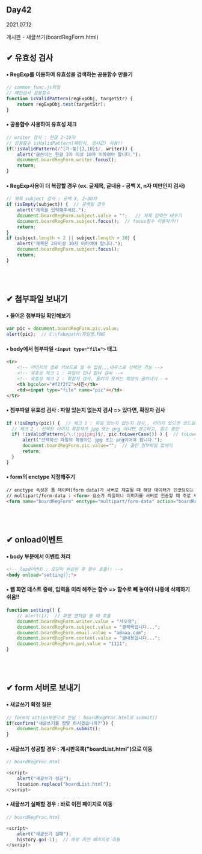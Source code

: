 ## Day42
2021.07.12

게시판 - 새글쓰기(boardRegForm.html)


## ✔ 유효성 검사
#### ▪ RegExp를 이용하여 유효성을 검색하는 공용함수 만들기
```javascript
// common_func.js파일
// 패턴검사 공용함수
function isValidPattern(regExpObj, targetStr) {
    return regExpObj.test(targetStr);
}
```

#### ▪ 공용함수 사용하여 유효성 체크
```javascript
// writer 검사 : 한글 2~10자
// 공용함수 isValidPattern(패턴식, 검사값) 사용!!
if(!isValidPattern(/^[가-힣]{2,10}$/, writer)) {
    alert("글쓴이는 한글 2자 이상 10자 이하여야 합니다.");
    document.boardRegForm.writer.focus();
    return;
}
```

#### ▪ RegExp사용이 더 복잡할 경우 (ex. 글제목, 글내용 - 공백 X, n자 미만인지 검사)
```javascript
// 제목 subject 검사 : 공백 X, 2~30자
if (isEmpty(subject)) {  // 공백일 경우
    alert("제목을 입력해주세요.");
    document.boardRegForm.subject.value = "";   // 제목 입력란 비우기
    document.boardRegForm.subject.focus();  // focus함수 이용하기!!
    return;
}
if (subject.length < 2 || subject.length > 30) {
    alert("제목은 2자이상 30자 이하여야 합니다.");
    document.boardRegForm.subject.focus();
    return;
}
```

<br><br>
## ✔ 첨부파일 보내기
#### ▪ 들어온 첨부파일 확인해보기
```javascript
var pic = document.boardRegForm.pic.value;
alert(pic);  // C:\fakepath\파일명.PNG
```

#### ▪ body에서 첨부파일 `<input type="file">` 태그
```html
<tr>
    <!-- 이미지의 경로 키보드로 칠 수 없음,,,마우스로 선택만 가능 -->
    <!-- 유효성 체크 1 : 파일이 있냐 없냐 검사 -->
    <!-- 유효성 체크 2 : 확장자 검사, 올리지 못하는 확장자 골라내기 -->
    <th bgcolor="#f2f2f2">사진</th>
    <td><input type="file" name="pic"></td>
</tr>
```

#### ▪ 첨부파일 유효성 검사 : 파일 있는지 없는지 검사 => 있다면, 확장자 검사
```javascript
if (!isEmpty(pic)) {  // 체크 1 : 파일 있는지 없는지 검사,, 이미지 있으면 코드실행
  // 체크 2 : 선택된 이미지 확장자가 jpg 또는 png 아니면 경고하고, 함수 중단
  if( !isValidPattern(/\.(jpg|png)$/, pic.toLowerCase()) ) {  // toLowerCase : jpg,png 대소문자 구분 없이 체크
      alert("선택하신 파일의 확장자는 jpg 또는 png이어야 합니다.");
      document.boardRegForm.pic.value="";  // 올린 첨부파일 없애기
      return;
  }
}
```

#### ▪ form의 enctype 지정해주기
```html
// enctype 속성은 폼 데이터(form data)가 서버로 제출될 때 해당 데이터가 인코딩되는 방법을 명시한다.
// multipart/form-data : <form> 요소가 파일이나 이미지를 서버로 전송할 때 주로 사용
<form name="boardRegForm" enctype="multipart/form-data" action="boardRegProc.html">
```

<br><br>
## ✔ onload이벤트 
#### ▪ body 부분에서 이벤트 처리
```html
<!-- load이벤트 : 로딩이 완료된 후 함수 호출!! -->
<body onload="setting();"> 
```
  
#### ▪ 웹 화면 테스트 중에, 입력을 미리 해주는 함수 => 함수로 빼 놓아야 나중에 삭제하기 쉬움!!
```javascript
function setting() {
    // alert(1);  // 화면 맨처음 뜰 때 호출
    document.boardRegForm.writer.value = "사오정";
    document.boardRegForm.subject.value = "글제목입니다...";
    document.boardRegForm.email.value = "a@aaa.com";
    document.boardRegForm.content.value = "글내용입니다...";
    document.boardRegForm.pwd.value = "1111";
}
```

<br><br>
## ✔ form 서버로 보내기
#### ▪ 새글쓰기 확정 질문
```javascript
// form의 action부분으로 전달 : boardRegProc.html로 submit()
if(confirm("새글쓰기를 정말 하시겠습니까?")) {
    document.boardRegForm.submit();
}
```

#### ▪ 새글쓰기 성공할 경우 : 게시판목록("boardList.html")으로 이동
```javascript
// boardRegProc.html

<script>
    alert("새글쓰기 성공");
    location.replace("boardList.html");
</script>
```

#### ▪ 새글쓰기 실패할 경우 : 바로 이전 페이지로 이동
```javascript
// boardRegProc.html

<script>
    alert("새글쓰기 실패");
    history.go(-1);  // 바로 이전 페이지로 이동
</script>
```

